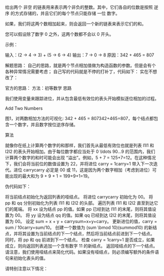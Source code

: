 给出两个 非空 的链表用来表示两个非负的整数。其中，它们各自的位数是按照 逆序 的方式存储的，并且它们的每个节点只能存储 一位 数字。

如果，我们将这两个数相加起来，则会返回一个新的链表来表示它们的和。

您可以假设除了数字 0 之外，这两个数都不会以 0 开头。

示例：

输入：(2 -> 4 -> 3) + (5 -> 6 -> 4)
输出：7 -> 0 -> 8
原因：342 + 465 = 807

解题思路：
自己的思路，就是两个节点相加值做为构造函数的参数。但是会有个各种异常情况需要考虑；
自己写的代码就是不停的打补丁，代码如下：
实在不想改了：

官方的思路：
方法：初等数学
思路

我们使用变量来跟踪进位，并从包含最低有效位的表头开始模拟逐位相加的过程。

Add Two Numbers

图1，对两数相加方法的可视化: 342 + 465 = 807342+465=807，每个结点都包含一个数字，并且数字按位逆序存储。

算法

就像你在纸上计算两个数字的和那样，我们首先从最低有效位也就是列表 l1l1 和 l2l2 的表头开始相加。由于每位数字都应当处于 0 \ldots 90…9 的范围内，我们计算两个数字的和时可能会出现 “溢出”。例如，5 + 7 = 125+7=12。在这种情况下，我们会将当前位的数值设置为 22，并将进位 carry = 1carry=1 带入下一次迭代。进位 carrycarry 必定是 00 或 11，这是因为两个数字相加（考虑到进位）可能出现的最大和为 9 + 9 + 1 = 199+9+1=19。

伪代码如下：

将当前结点初始化为返回列表的哑结点。
将进位 carrycarry 初始化为 00。
将 pp 和 qq 分别初始化为列表 l1l1 和 l2l2 的头部。
遍历列表 l1l1 和 l2l2 直至到达它们的尾端。
将 xx 设为结点 pp 的值。如果 pp 已经到达 l1l1 的末尾，则将其值设置为 00。
将 yy 设为结点 qq 的值。如果 qq 已经到达 l2l2 的末尾，则将其值设置为 00。
设定 sum = x + y + carrysum=x+y+carry。
更新进位的值，carry = sum / 10carry=sum/10。
创建一个数值为 (sum \bmod 10)(summod10) 的新结点，并将其设置为当前结点的下一个结点，然后将当前结点前进到下一个结点。
同时，将 pp 和 qq 前进到下一个结点。
检查 carry = 1carry=1 是否成立，如果成立，则向返回列表追加一个含有数字 11 的新结点。
返回哑结点的下一个结点。
请注意，我们使用哑结点来简化代码。如果没有哑结点，则必须编写额外的条件语句来初始化表头的值。

请特别注意以下情况：